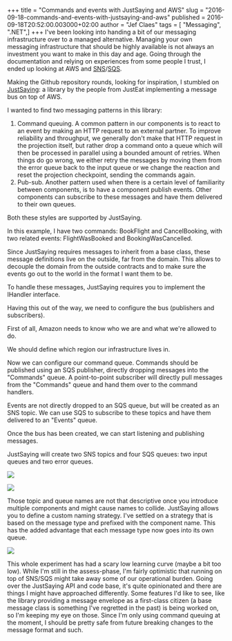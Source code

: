 +++
title = "Commands and events with JustSaying and AWS"
slug = "2016-09-18-commands-and-events-with-justsaying-and-aws"
published = 2016-09-18T20:52:00.003000+02:00
author = "Jef Claes"
tags = [ "Messaging", ".NET",]
+++
I've been looking into handing a bit of our messaging infrastructure
over to a managed alternative. Managing your own messaging
infrastructure that should be highly available is not always an
investment you want to make in this day and age. Going through the
documentation and relying on experiences from some people I trust, I
ended up looking at AWS and
[SNS](https://aws.amazon.com/sns/)/[SQS](https://aws.amazon.com/sqs/).  
  
Making the Github repository rounds, looking for inspiration, I stumbled
on [JustSaying](https://github.com/justeat/JustSaying): a library by the
people from JustEat implementing a message bus on top of AWS.  
  
I wanted to find two messaging patterns in this library:  

1.  Command queuing. A common pattern in our components is to react to
    an event by making an HTTP request to an external partner. To
    improve reliability and throughput, we generally don't make that
    HTTP request in the projection itself, but rather drop a command
    onto a queue which will then be processed in parallel using a
    bounded amount of retries. When things do go wrong, we either retry
    the messages by moving them from the error queue back to the input
    queue or we change the reaction and reset the projection checkpoint,
    sending the commands again.
2.  Pub-sub. Another pattern used when there is a certain level of
    familiarity between components, is to have a component publish
    events. Other components can subscribe to these messages and have
    them delivered to their own queues.

Both these styles are supported by JustSaying.

  

In this example, I have two commands: BookFlight and CancelBooking, with
two related events: FlightWasBooked and BookingWasCancelled.

  

Since JustSaying requires messages to inherit from a base class, these
message definitions live on the outside, far from the domain. This
allows to decouple the domain from the outside contracts and to make
sure the events go out to the world in the format I want them to be.

  

To handle these messages, JustSaying requires you to implement the
IHandler interface.

  

Having this out of the way, we need to configure the bus (publishers and
subscribers).  
  
First of all, Amazon needs to know who we are and what we're allowed to
do.

  

We should define which region our infrastructure lives in.

  

Now we can configure our command queue. Commands should be published
using an SQS publisher, directly dropping messages into the "Commands"
queue. A point-to-point subscriber will directly pull messages from the
"Commands" queue and hand them over to the command handlers.

  

Events are not directly dropped to an SQS queue, but will be created as
an SNS topic. We can use SQS to subscribe to these topics and have them
delivered to an "Events" queue.

  

Once the bus has been created, we can start listening and publishing
messages.  
  

JustSaying will create two SNS topics and four SQS queues: two input
queues and two error queues.  
  

[![](../images/thumbnails/2016-09-18-commands-and-events-with-justsaying-and-aws-sns.PNG)](../images/2016-09-18-commands-and-events-with-justsaying-and-aws-sns.PNG)

[![](../images/thumbnails/2016-09-18-commands-and-events-with-justsaying-and-aws-sqs.PNG)](../images/2016-09-18-commands-and-events-with-justsaying-and-aws-sqs.PNG)

Those topic and queue names are not that descriptive once you introduce
multiple components and might cause names to collide. JustSaying allows
you to define a custom naming strategy. I've settled on a strategy that
is based on the message type and prefixed with the component name. This
has the added advantage that each message type now goes into its own
queue.  
  

  

[![](../images/thumbnails/2016-09-18-commands-and-events-with-justsaying-and-aws-sqsnamingstrategy.PNG)](../images/2016-09-18-commands-and-events-with-justsaying-and-aws-sqsnamingstrategy.PNG)

  
This whole experiment has had a scary low learning curve (maybe a bit
too low). While I'm still in the assess-phase, I'm fairly optimistic
that running on top of SNS/SQS might take away some of our operational
burden. Going over the JustSaying API and code base, it's quite
opinionated and there are things I might have approached differently.
Some features I'd like to see, like the library providing a message
envelope as a first-class citizen (a base message class is something
I've regretted in the past) is being worked on, so I'm keeping my eye on
those. Since I'm only using command queuing at the moment, I should be
pretty safe from future breaking changes to the message format and such.
